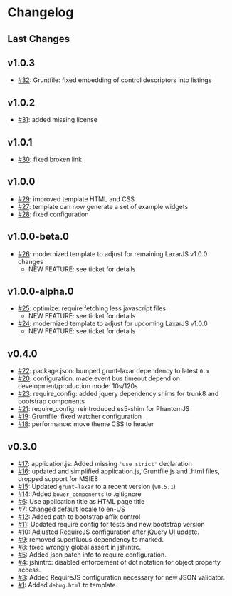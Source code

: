 # Changelog

## Last Changes


## v1.0.3

- [#32](https://github.com/LaxarJS/grunt-init-laxar-application/issues/32): Gruntfile: fixed embedding of control descriptors into listings


## v1.0.2

- [#31](https://github.com/LaxarJS/grunt-init-laxar-application/issues/31): added missing license


## v1.0.1

- [#30](https://github.com/LaxarJS/grunt-init-laxar-application/issues/30): fixed broken link


## v1.0.0

- [#29](https://github.com/LaxarJS/grunt-init-laxar-application/issues/29): improved template HTML and CSS
- [#27](https://github.com/LaxarJS/grunt-init-laxar-application/issues/27): template can now generate a set of example widgets
- [#28](https://github.com/LaxarJS/grunt-init-laxar-application/issues/28): fixed configuration


## v1.0.0-beta.0

- [#26](https://github.com/LaxarJS/grunt-init-laxar-application/issues/26): modernized template to adjust for remaining LaxarJS v1.0.0 changes
     + NEW FEATURE: see ticket for details


## v1.0.0-alpha.0

- [#25](https://github.com/LaxarJS/grunt-init-laxar-application/issues/25): optimize: require fetching less javascript files
     + NEW FEATURE: see ticket for details
- [#24](https://github.com/LaxarJS/grunt-init-laxar-application/issues/24): modernized template to adjust for upcoming LaxarJS v1.0.0
     + NEW FEATURE: see ticket for details


## v0.4.0

- [#22](https://github.com/LaxarJS/grunt-init-laxar-application/issues/22): package.json: bumped grunt-laxar dependency to latest `0.x`
- [#20](https://github.com/LaxarJS/grunt-init-laxar-application/issues/20): configuration: made event bus timeout depend on development/production mode: 10s/120s
- [#23](https://github.com/LaxarJS/grunt-init-laxar-application/issues/23): require_config: added jquery dependency shims for trunk8 and bootstrap components
- [#21](https://github.com/LaxarJS/grunt-init-laxar-application/issues/21): require_config: reintroduced es5-shim for PhantomJS
- [#19](https://github.com/LaxarJS/grunt-init-laxar-application/issues/19): Gruntfile: fixed watcher configuration
- [#18](https://github.com/LaxarJS/grunt-init-laxar-application/issues/18): performance: move theme CSS to header


## v0.3.0

- [#17](https://github.com/LaxarJS/grunt-init-laxar-application/issues/17): application.js: Added missing `'use strict'` declaration
- [#16](https://github.com/LaxarJS/grunt-init-laxar-application/issues/16): updated and simplified application.js, Gruntfile.js and .html files, dropped support for MSIE8
- [#15](https://github.com/LaxarJS/grunt-init-laxar-application/issues/15): Updated `grunt-laxar` to a recent version (`v0.5.1`)
- [#14](https://github.com/LaxarJS/grunt-init-laxar-application/issues/14): Added `bower_components` to .gitignore
- [#6](https://github.com/LaxarJS/grunt-init-laxar-application/issues/6): Use application title as HTML page title
- [#7](https://github.com/LaxarJS/grunt-init-laxar-application/issues/7): Changed default locale to en-US
- [#12](https://github.com/LaxarJS/grunt-init-laxar-application/issues/12): Added path to bootstrap affix control
- [#11](https://github.com/LaxarJS/grunt-init-laxar-application/issues/11): Updated require config for tests and new bootstrap version
- [#10](https://github.com/LaxarJS/grunt-init-laxar-application/issues/10): Adjusted RequireJS configuration after jQuery UI update.
- [#9](https://github.com/LaxarJS/grunt-init-laxar-application/issues/9): removed superfluous dependency to marked.
- [#8](https://github.com/LaxarJS/grunt-init-laxar-application/issues/8): fixed wrongly global assert in jshintrc.
- [#5](https://github.com/LaxarJS/grunt-init-laxar-application/issues/5): Added json patch info to require configuration.
- [#4](https://github.com/LaxarJS/grunt-init-laxar-application/issues/4): jshintrc: disabled enforcement of dot notation for object property access.
- [#3](https://github.com/LaxarJS/grunt-init-laxar-application/issues/3): Added RequireJS configuration necessary for new JSON validator.
- [#1](https://github.com/LaxarJS/grunt-init-laxar-application/issues/1): Added `debug.html` to template.
